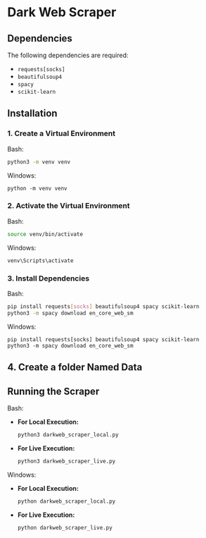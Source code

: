 # Dark Web Scraper

## Dependencies

The following dependencies are required:

- `requests[socks]`
- `beautifulsoup4`
- `spacy`
- `scikit-learn`

## Installation

### 1. Create a Virtual Environment
Bash:
```bash
python3 -m venv venv
```
Windows:
```windows
python -m venv venv
```

### 2. Activate the Virtual Environment
Bash:
```bash
source venv/bin/activate
```
Windows:
```windows
venv\Scripts\activate
```

### 3. Install Dependencies
Bash:
```bash
pip install requests[socks] beautifulsoup4 spacy scikit-learn
python3 -m spacy download en_core_web_sm
```
Windows:
```windows
pip install requests[socks] beautifulsoup4 spacy scikit-learn
python3 -m spacy download en_core_web_sm
```

## 4. Create a folder Named Data

## Running the Scraper

Bash:
- **For Local Execution:**
  ```bash
  python3 darkweb_scraper_local.py
  ```

- **For Live Execution:**
  ```bash
  python3 darkweb_scraper_live.py
  ```

Windows:
- **For Local Execution:**
  ```bash
  python darkweb_scraper_local.py
  ```

- **For Live Execution:**
  ```bash
  python darkweb_scraper_live.py
  ```

